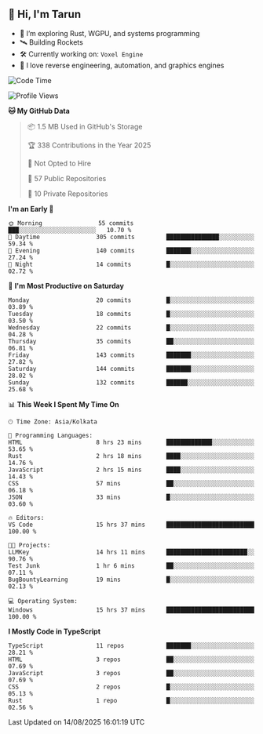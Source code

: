 ## 👋 Hi, I'm Tarun

- 🧠 I’m exploring Rust, WGPU, and systems programming
- 🛰️ Building Rockets
- 🛠️ Currently working on: `Voxel Engine`
- 🧪 I love reverse engineering, automation, and graphics engines

<!--START_SECTION:waka-->
![Code Time](http://img.shields.io/badge/Code%20Time-35%20hrs%2030%20mins-blue)

![Profile Views](http://img.shields.io/badge/Profile%20Views-2-blue)

**🐱 My GitHub Data** 

> 📦 1.5 MB Used in GitHub's Storage 
 > 
> 🏆 338 Contributions in the Year 2025
 > 
> 🚫 Not Opted to Hire
 > 
> 📜 57 Public Repositories 
 > 
> 🔑 10 Private Repositories 
 > 
**I'm an Early 🐤** 

```text
🌞 Morning                55 commits          ███░░░░░░░░░░░░░░░░░░░░░░   10.70 % 
🌆 Daytime                305 commits         ███████████████░░░░░░░░░░   59.34 % 
🌃 Evening                140 commits         ███████░░░░░░░░░░░░░░░░░░   27.24 % 
🌙 Night                  14 commits          █░░░░░░░░░░░░░░░░░░░░░░░░   02.72 % 
```
📅 **I'm Most Productive on Saturday** 

```text
Monday                   20 commits          █░░░░░░░░░░░░░░░░░░░░░░░░   03.89 % 
Tuesday                  18 commits          █░░░░░░░░░░░░░░░░░░░░░░░░   03.50 % 
Wednesday                22 commits          █░░░░░░░░░░░░░░░░░░░░░░░░   04.28 % 
Thursday                 35 commits          ██░░░░░░░░░░░░░░░░░░░░░░░   06.81 % 
Friday                   143 commits         ███████░░░░░░░░░░░░░░░░░░   27.82 % 
Saturday                 144 commits         ███████░░░░░░░░░░░░░░░░░░   28.02 % 
Sunday                   132 commits         ██████░░░░░░░░░░░░░░░░░░░   25.68 % 
```


📊 **This Week I Spent My Time On** 

```text
🕑︎ Time Zone: Asia/Kolkata

💬 Programming Languages: 
HTML                     8 hrs 23 mins       █████████████░░░░░░░░░░░░   53.65 % 
Rust                     2 hrs 18 mins       ████░░░░░░░░░░░░░░░░░░░░░   14.76 % 
JavaScript               2 hrs 15 mins       ████░░░░░░░░░░░░░░░░░░░░░   14.43 % 
CSS                      57 mins             ██░░░░░░░░░░░░░░░░░░░░░░░   06.18 % 
JSON                     33 mins             █░░░░░░░░░░░░░░░░░░░░░░░░   03.60 % 

🔥 Editors: 
VS Code                  15 hrs 37 mins      █████████████████████████   100.00 % 

🐱‍💻 Projects: 
LLMKey                   14 hrs 11 mins      ███████████████████████░░   90.76 % 
Test Junk                1 hr 6 mins         ██░░░░░░░░░░░░░░░░░░░░░░░   07.11 % 
BugBountyLearning        19 mins             █░░░░░░░░░░░░░░░░░░░░░░░░   02.13 % 

💻 Operating System: 
Windows                  15 hrs 37 mins      █████████████████████████   100.00 % 
```

**I Mostly Code in TypeScript** 

```text
TypeScript               11 repos            ███████░░░░░░░░░░░░░░░░░░   28.21 % 
HTML                     3 repos             ██░░░░░░░░░░░░░░░░░░░░░░░   07.69 % 
JavaScript               3 repos             ██░░░░░░░░░░░░░░░░░░░░░░░   07.69 % 
CSS                      2 repos             █░░░░░░░░░░░░░░░░░░░░░░░░   05.13 % 
Rust                     1 repo              █░░░░░░░░░░░░░░░░░░░░░░░░   02.56 % 
```




 Last Updated on 14/08/2025 16:01:19 UTC
<!--END_SECTION:waka-->
